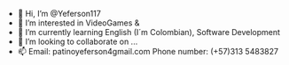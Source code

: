 - 👋 Hi, I’m @Yeferson117
- 👀 I’m interested in VideoGames & <Coding>
- 🌱 I’m currently learning English (I´m Colombian), Software  Development
- 💞️ I’m looking to collaborate on ...
- 📫 Email: patinoyeferson4gmail.com Phone number: (+57)313 5483827

<!---
Yeferson117/Yeferson117 is a ✨ special ✨ repository because its `README.md` (this file) appears on your GitHub profile.
You can click the Preview link to take a look at your changes.
--->
